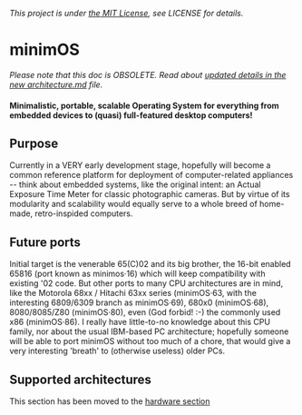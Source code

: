 *This project is under [the MIT License](https://opensource.org/licenses/MIT), see LICENSE for details.*


# minimOS

*Please note that this doc is OBSOLETE. Read about [updated details in the new 
architecture.md](architecture.md) file.*

#### Minimalistic, portable, scalable Operating System for everything from embedded devices to (quasi) full-featured desktop computers!

## Purpose
Currently in a VERY early development stage, hopefully will become a common reference platform for deployment of computer-related appliances -- think about embedded systems, like the original intent: an Actual Exposure Time Meter for classic photographic cameras. But by virtue of its modularity and scalability would equally serve to a whole breed of home-made, retro-inspided computers.

## Future ports
Initial target is the venerable 65(C)02 and its big brother, the 16-bit enabled 65816 (port known as minimos·16) which will keep compatibility with existing '02 code. But other ports to many CPU architectures are in mind, like the Motorola 68xx / Hitachi 63xx series (minimOS·63, with the interesting 6809/6309 branch as minimOS·69), 680x0 (minimOS·68), 8080/8085/Z80 (minimOS·80), even (God forbid! :-) the commonly used x86 (minimOS·86). I really have little-to-no knowledge about this CPU family, nor about the usual IBM-based PC architecture; hopefully someone will be able to port minimOS without too much of a chore, that would give a very interesting 'breath' to (otherwise useless) older PCs.

## Supported architectures
This section has been moved to the [hardware section](hard/README.md)

